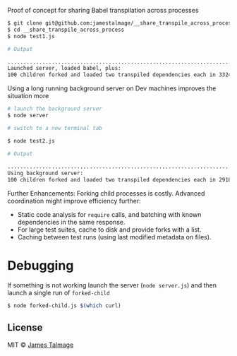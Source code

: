 Proof of concept for sharing Babel transpilation across processes

```sh
$ git clone git@github.com:jamestalmage/__share_transpile_across_process.git
$ cd __share_transpile_across_process
$ node test1.js

# Output

....................................................................................................
Launched server, loaded babel, plus:
100 children forked and loaded two transpiled dependencies each in 3324ms.

```

Using a long running background server on Dev machines improves the situation more

```sh
# launch the background server
$ node server

# switch to a new terminal tab

$ node test2.js

# Output
            
....................................................................................................
Using background server:
100 children forked and loaded two transpiled dependencies each in 2918ms.
```

Further Enhancements:
Forking child processes is costly. Advanced coordination might improve efficiency further:

* Static code analysis for `require` calls, and batching with known dependencies in the same response.
* For large test suites, cache to disk and provide forks with a list.
* Caching between test runs (using last modified metadata on files).

# Debugging

If something is not working launch the server (`node server.js`) and then launch a single run of `forked-child`

```sh
$ node forked-child.js $(which curl)
```

## License

MIT © [James Talmage](http://github.com/jamestalmage)

